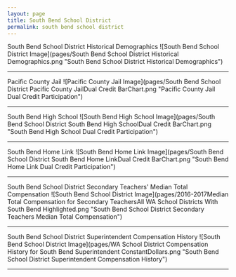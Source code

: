 ```yaml
---
layout: page
title: South Bend School District
permalink: south bend school district
---
```



South Bend School District Historical Demographics
![South Bend School District Image](pages/South Bend School District Historical Demographics.png "South Bend School District Historical Demographics")

___

Pacific County Jail
![Pacific County Jail Image](pages/South Bend School District Pacific County JailDual Credit BarChart.png "Pacific County Jail Dual Credit Participation")

___

South Bend High School
![South Bend High School Image](pages/South Bend School District South Bend High SchoolDual Credit BarChart.png "South Bend High School Dual Credit Participation")

___

South Bend Home Link
![South Bend Home Link Image](pages/South Bend School District South Bend Home LinkDual Credit BarChart.png "South Bend Home Link Dual Credit Participation")

___

South Bend School District Secondary Teachers' Median Total Compensation
![South Bend School District Image](pages/2016-2017Median Total Compensation for Secondary TeachersAll WA School Districts With South Bend Highlighted.png "South Bend School District Secondary Teachers Median Total Compensation")

___

South Bend School District Superintendent Compensation History
![South Bend School District Image](pages/WA School District Compensation History for South Bend Superintendent ConstantDollars.png "South Bend School District Superintendent Compensation History")

___

